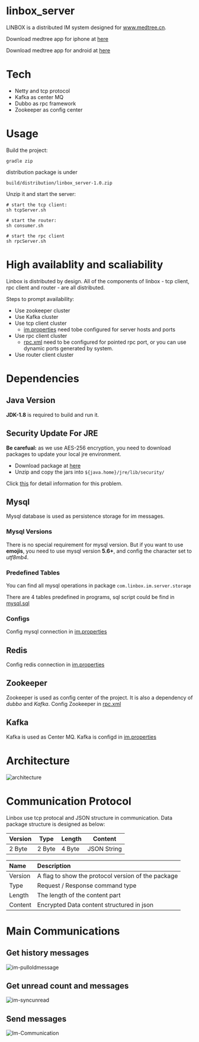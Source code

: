 # linbox_server

LINBOX is a distributed IM system designed for www.medtree.cn.

Download medtree app for iphone at [here](https://itunes.apple.com/cn/app/yi-shu/id933709180?mt=8)

Download medtree app for android at [here](https://medtree.cn/release/android/4.1.1/medtree.apk)

# Tech
* Netty and tcp protocol
* Kafka as center MQ
* Dubbo as rpc framework
* Zookeeper as config center

# Usage
Build the project:
```
gradle zip
```

distribution package is under 
```
build/distribution/linbox_server-1.0.zip
```

Unzip it and start the server:
```
# start the tcp client:
sh tcpServer.sh

# start the router:
sh consumer.sh

# start the rpc client
sh rpcServer.sh
```

# High availablity and scaliability
Linbox is distributed by design.
All of the components of linbox - tcp client, rpc client and router - are all distributed.

Steps to  prompt availability:

* Use zookeeper cluster
* Use Kafka cluster
* Use tcp client cluster 
    * [im.properties](src/main/config/im.properties) need tobe configured for server hosts and ports
* Use rpc client cluster 
    * [rpc.xml](src/main/config/spring/rpc.xml) need to be configured for pointed rpc port, or you can use dynamic ports generated by system.
* Use router client cluster

# Dependencies
## Java Version
**JDK-1.8** is required to build and run it.

## Security Update For JRE
**Be carefual:** as we use AES-256 encryption, you need to download packages to update your local jre environment.
* Download package at [here](http://www.oracle.com/technetwork/java/javase/downloads/jce8-download-2133166.html)
* Unzip and copy the jars into ```${java.home}/jre/lib/security/```

Click [this](http://stackoverflow.com/questions/6481627/java-security-illegal-key-size-or-default-parameters) for detail information for this problem.

## Mysql
Mysql database is used as persistence storage for im messages.

### Mysql Versions
There is no special requirement for mysql version.
But if you want to use **emojis**, you need to use mysql version **5.6+**, and config the character set to *utf8mb4*.

### Predefined Tables
You can find all mysql operations in package ```com.linbox.im.server.storage```

There are 4 tables predefined in programs, sql script could be find in [mysql.sql](src/main/docs/mysql.sql)

### Configs
Config mysql connection in [im.properties](src/main/config/im.properties)

## Redis
Config redis connection in [im.properties](src/main/config/im.properties)

## Zookeeper
Zookeeper is used as config center of the project. It is also a dependency of *dubbo* and *Kafka*.
Config Zookeeper in [rpc.xml](src/main/config/spring/rpc.xml)

## Kafka
Kafka is used as Center MQ.
Kafka is configd in [im.properties](src/main/config/im.properties)


# Architecture
![architecture](src/main/docs/IM-architecture.jpg)


# Communication Protocol
Linbox use tcp protocal and JSON structure in communication.
Data package structure is designed as below:

|Version|Type|Length|Content|
|-----|-----|----|------|
|2 Byte|2 Byte|4 Byte|JSON String|


|Name|Description|
|:--|:--|
|Version| A flag to show the protocol version of the package|
|Type| Request / Response command type|
|Length| The length of the content part|
|Content| Encrypted Data content structured in json|


# Main Communications 
## Get history messages

![im-pulloldmessage](src/main/docs/Im-PullMessage.jpg)

## Get unread count and messages

![im-syncunread](src/main/docs/Im-SyncUnread.jpg)

## Send messages

![Im-Communication](src/main/docs/Im-Communication.jpg)





